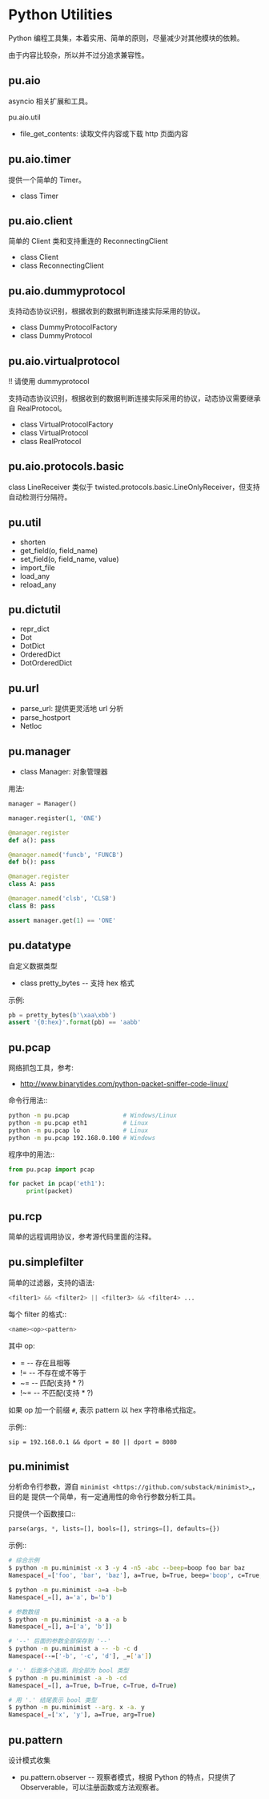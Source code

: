 # Python Utilities

Python 编程工具集，本着实用、简单的原则，尽量减少对其他模块的依赖。

由于内容比较杂，所以并不过分追求兼容性。

## pu.aio

asyncio 相关扩展和工具。

pu.aio.util

- file_get_contents: 读取文件内容或下载 http 页面内容

## pu.aio.timer

提供一个简单的 Timer。

- class Timer

## pu.aio.client

简单的 Client 类和支持重连的 ReconnectingClient

- class Client
- class ReconnectingClient

## pu.aio.dummyprotocol

支持动态协议识别，根据收到的数据判断连接实际采用的协议。

- class DummyProtocolFactory
- class DummyProtocol

## pu.aio.virtualprotocol

!! 请使用 dummyprotocol

支持动态协议识别，根据收到的数据判断连接实际采用的协议，动态协议需要继承自 RealProtocol。

- class VirtualProtocolFactory
- class VirtualProtocol
- class RealProtocol

## pu.aio.protocols.basic

class LineReceiver 类似于 twisted.protocols.basic.LineOnlyReceiver，但支持自动检测行分隔符。

## pu.util

- shorten
- get_field(o, field_name)
- set_field(o, field_name, value)
- import_file
- load_any
- reload_any

## pu.dictutil

- repr_dict
- Dot
- DotDict
- OrderedDict
- DotOrderedDict

## pu.url

- parse_url: 提供更灵活地 url 分析
- parse_hostport
- Netloc

## pu.manager

- class Manager: 对象管理器


用法:

```python
manager = Manager()

manager.register(1, 'ONE')

@manager.register
def a(): pass

@manager.named('funcb', 'FUNCB')
def b(): pass

@manager.register
class A: pass

@manager.named('clsb', 'CLSB')
class B: pass

assert manager.get(1) == 'ONE'
```

## pu.datatype

自定义数据类型

- class pretty_bytes -- 支持 hex 格式

示例:

```python
pb = pretty_bytes(b'\xaa\xbb')
assert '{0:hex}'.format(pb) == 'aabb'
```

## pu.pcap

网络抓包工具，参考:

- http://www.binarytides.com/python-packet-sniffer-code-linux/

命令行用法::

```bash
python -m pu.pcap				# Windows/Linux
python -m pu.pcap eth1			# Linux
python -m pu.pcap lo			# Linux
python -m pu.pcap 192.168.0.100	# Windows
```

程序中的用法::

```python
from pu.pcap import pcap

for packet in pcap('eth1'):
     print(packet)
```

## pu.rcp

简单的远程调用协议，参考源代码里面的注释。

## pu.simplefilter

简单的过滤器，支持的语法:

```python
<filter1> && <filter2> || <filter3> && <filter4> ...
```

每个 filter 的格式::

```python
<name><op><pattern>
```

其中 op:

- = -- 存在且相等
- != -- 不存在或不等于
- ~= -- 匹配(支持 * ?)
- !~= -- 不匹配(支持 * ?)

如果 op 加一个前缀 `#`, 表示 pattern 以 hex 字符串格式指定。

示例::

    sip = 192.168.0.1 && dport = 80 || dport = 8080

## pu.minimist

分析命令行参数，源自 `minimist <https://github.com/substack/minimist>`_，目的是
提供一个简单，有一定通用性的命令行参数分析工具。


只提供一个函数接口::

```python
parse(args, *, lists=[], bools=[], strings=[], defaults={})
```

示例::

```bash
# 综合示例
$ python -m pu.minimist -x 3 -y 4 -n5 -abc --beep=boop foo bar baz
Namespace(_=['foo', 'bar', 'baz'], a=True, b=True, beep='boop', c=True, n=5, x=3, y=4)

$ python -m pu.minimist -a=a -b=b
Namespace(_=[], a='a', b='b')

# 参数数组
$ python -m pu.minimist -a a -a b
Namespace(_=[], a=['a', 'b'])

# '--' 后面的参数全部保存到 '--'
$ python -m pu.minimist a -- -b -c d
Namespace(--=['-b', '-c', 'd'], _=['a'])

# '-' 后面多个选项，则全部为 bool 类型
$ python -m pu.minimist -a -b -cd
Namespace(_=[], a=True, b=True, c=True, d=True)

# 用 '.' 结尾表示 bool 类型
$ python -m pu.minimist --arg. x -a. y
Namespace(_=['x', 'y'], a=True, arg=True)
```

## pu.pattern

设计模式收集

- pu.pattern.observer -- 观察者模式，根据 Python 的特点，只提供了 Observerable，可以注册函数或方法观察者。
